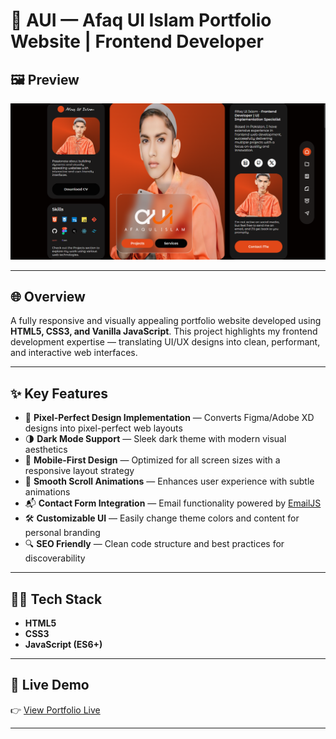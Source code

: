 # 🚀 AUI — Afaq Ul Islam Portfolio Website | Frontend Developer

## 🖼️ Preview

![Portfolio Preview](./assets/img/preview.png)

---

## 🌐 Overview

A fully responsive and visually appealing portfolio website developed using **HTML5, CSS3, and Vanilla JavaScript**. This project highlights my frontend development expertise — translating UI/UX designs into clean, performant, and interactive web interfaces.

---

## ✨ Key Features

- 🎨 **Pixel-Perfect Design Implementation** — Converts Figma/Adobe XD designs into pixel-perfect web layouts
- 🌗 **Dark Mode Support** — Sleek dark theme with modern visual aesthetics
- 📱 **Mobile-First Design** — Optimized for all screen sizes with a responsive layout strategy
- 🧱 **Smooth Scroll Animations** — Enhances user experience with subtle animations
- 📬 **Contact Form Integration** — Email functionality powered by [EmailJS](https://www.emailjs.com/)
- 🛠️ **Customizable UI** — Easily change theme colors and content for personal branding
- 🔍 **SEO Friendly** — Clean code structure and best practices for discoverability

---

## 🧑‍💻 Tech Stack

- **HTML5**
- **CSS3**
- **JavaScript (ES6+)**

---

## 🔗 Live Demo

👉 [View Portfolio Live](https://aui-portfolio.vercel.app/)

---
